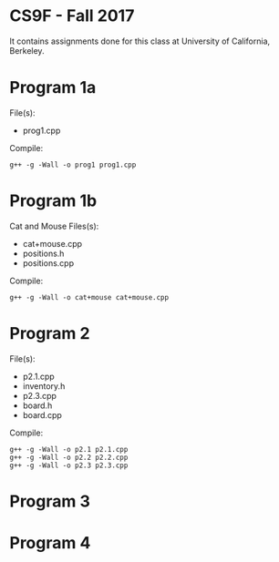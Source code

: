 CS9F - Fall 2017 
======================

It contains assignments done for this class at University of California, Berkeley.

# Program 1a

File(s): 
- prog1.cpp

Compile:
```
g++ -g -Wall -o prog1 prog1.cpp
```

# Program 1b
Cat and Mouse
Files(s):
- cat+mouse.cpp
- positions.h
- positions.cpp

Compile:
```
g++ -g -Wall -o cat+mouse cat+mouse.cpp
```

# Program 2
File(s): 
- p2.1.cpp
- inventory.h
- p2.3.cpp
- board.h
- board.cpp

Compile:
```
g++ -g -Wall -o p2.1 p2.1.cpp
g++ -g -Wall -o p2.2 p2.2.cpp
g++ -g -Wall -o p2.3 p2.3.cpp

```

# Program 3

# Program 4
